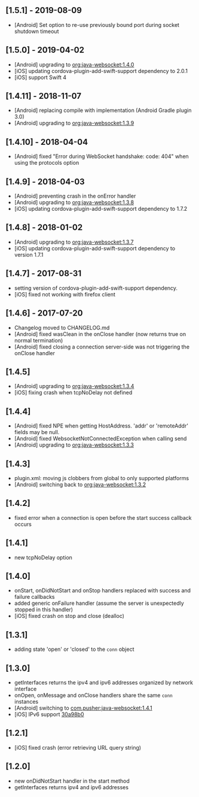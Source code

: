 ## [1.5.1] - 2019-08-09

- [Android] Set option to re-use previously bound port during socket shutdown timeout

## [1.5.0] - 2019-04-02

- [Android] upgrading to [org:java-websocket:1.4.0](https://github.com/TooTallNate/Java-WebSocket)
- [iOS] updating cordova-plugin-add-swift-support dependency to 2.0.1
- [iOS] support Swift 4

## [1.4.11] - 2018-11-07

- [Android] replacing compile with implementation (Android Gradle plugin 3.0)
- [Android] upgrading to [org:java-websocket:1.3.9](https://github.com/TooTallNate/Java-WebSocket)

## [1.4.10] - 2018-04-04

- [Android] fixed "Error during WebSocket handshake: code: 404" when using the protocols option

## [1.4.9] - 2018-04-03

- [Android] preventing crash in the onError handler
- [Android] upgrading to [org:java-websocket:1.3.8](https://github.com/TooTallNate/Java-WebSocket)
- [iOS] updating cordova-plugin-add-swift-support dependency to 1.7.2

## [1.4.8] - 2018-01-02

- [Android] upgrading to [org:java-websocket:1.3.7](https://github.com/TooTallNate/Java-WebSocket)
- [iOS] updating cordova-plugin-add-swift-support dependency to version 1.7.1

## [1.4.7] - 2017-08-31

- setting version of cordova-plugin-add-swift-support dependency.
- [iOS] fixed not working with firefox client

## [1.4.6] - 2017-07-20

- Changelog moved to CHANGELOG.md
- [Android] fixed wasClean in the onClose handler (now returns true on normal termination)
- [Android] fixed closing a connection server-side was not triggering the onClose handler

## [1.4.5]

- [Android] upgrading to [org:java-websocket:1.3.4](https://github.com/TooTallNate/Java-WebSocket)
- [iOS] fixing crash when tcpNoDelay not defined

## [1.4.4]

- [Android] fixed NPE when getting HostAddress. 'addr' or 'remoteAddr' fields may be null.
- [Android] fixed WebsocketNotConnectedException when calling send
- [Android] upgrading to [org:java-websocket:1.3.3](https://github.com/TooTallNate/Java-WebSocket)

## [1.4.3]

- plugin.xml: moving js clobbers from global to only supported platforms
- [Android] switching back to [org:java-websocket:1.3.2](https://github.com/TooTallNate/Java-WebSocket)

## [1.4.2]

- fixed error when a connection is open before the start success callback occurs

## [1.4.1]

- new tcpNoDelay option

## [1.4.0]

- onStart, onDidNotStart and onStop handlers replaced with success and failure callbacks
- added generic onFailure handler (assume the server is unexpectedly stopped in this handler)
- [iOS] fixed crash on stop and close (dealloc)

## [1.3.1]

- adding state 'open' or 'closed' to the `conn` object

## [1.3.0]

- getInterfaces returns the ipv4 and ipv6 addresses organized by network interface
- onOpen, onMessage and onClose handlers share the same `conn` instances
- [Android] switching to [com.pusher:java-websocket:1.4.1](https://github.com/pusher/java-websocket)
- [iOS] IPv6 support [30a98b0](https://github.com/couchbasedeps/PocketSocket/commit/30a98b0c62763e11ee5b3e7097a8c8b4b66674f9)


## [1.2.1]

- [iOS] fixed crash (error retrieving URL query string)

## [1.2.0]

- new onDidNotStart handler in the start method
- getInterfaces returns ipv4 and ipv6 addresses
